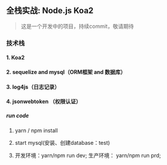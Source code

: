 ## 全栈实战: Node.js Koa2

> 这是一个开发中的项目，持续commit，敬请期待

### 技术栈
#### 1. Koa2
#### 2. sequelize and mysql（ORM框架 and 数据库）
#### 3. log4js（日志记录）
#### 4. jsonwebtoken （权限认证）

##### run code
1. yarn / npm install

2. start mysql(安装、创建database：test)

3. 开发环境：yarn/npm run dev; 生产环境： yarn/npm run prd;
